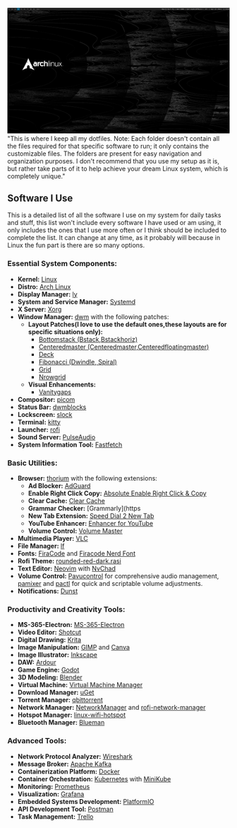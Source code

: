 ![Alt Text](homescreen.png)
"This is where I keep all my dotfiles. Note: Each folder doesn't contain all the files required for that specific software to run; it only contains the customizable files. The folders are present for easy navigation and organization purposes. I don't recommend that you use my setup as it is, but rather take parts of it to help achieve your dream Linux system, which is completely unique."

## Software I Use

This is a detailed list of all the software I use on my system for daily tasks and stuff, this list won't include every software I have used or am using, it only includes the ones that I use more often or I think should be included to complete the list. It can change at any time, as it probably will because in Linux the fun part is there are so many options.

### Essential System Components:

- **Kernel:** [Linux](https://github.com/torvalds/linux)
- **Distro:** [Arch Linux](https://archlinux.org/)
- **Display Manager:** [ly](https://github.com/fairyglade/ly)
- **System and Service Manager:** [Systemd](https://systemd.io/)
- **X Server:** [Xorg](https://www.x.org/wiki/)
- **Window Manager:** [dwm](https://dwm.suckless.org/) with the following patches:
  - **Layout Patches(I love to use the default ones,these layouts are for specific situations only):**
    - [Bottomstack (Bstack,Bstackhoriz)](https://dwm.suckless.org/patches/bottomstack/)
    - [Centeredmaster (Centeredmaster,Centeredfloatingmaster)](https://dwm.suckless.org/patches/centeredmaster/)
    - [Deck](https://dwm.suckless.org/patches/deck/)
    - [Fibonacci (Dwindle, Spiral)](https://dwm.suckless.org/patches/fibonacci/)
    - [Grid](https://dwm.suckless.org/patches/gridmode/)
    - [Nrowgrid](https://dwm.suckless.org/patches/nrowgrid/) 
  - **Visual Enhancements:**
    - [Vanitygaps](https://dwm.suckless.org/patches/vanitygaps/)
- **Compositor:** [picom](https://github.com/yshui/picom)
- **Status Bar:** [dwmblocks](https://github.com/torrinfail/dwmblocks)
- **Lockscreen:** [slock](https://tools.suckless.org/slock/)
- **Terminal:** [kitty](https://github.com/kovidgoyal/kitty)
- **Launcher:** [rofi](https://github.com/davatorium/rofi)
- **Sound Server:** [PulseAudio](https://www.freedesktop.org/wiki/Software/PulseAudio/)
- **System Information Tool:** [Fastfetch](https://github.com/fastfetch-cli/fastfetch)

### Basic Utilities:

- **Browser:** [thorium](https://github.com/Alex313031/thorium) with the following extensions:
  - **Ad Blocker:** [AdGuard](https://adguard.com/)
  - **Enable Right Click Copy:** [Absolute Enable Right Click & Copy](https://chromewebstore.google.com/detail/absolute-enable-right-cli/jdocbkpgdakpekjlhemmfcncgdjeiika)
  - **Clear Cache:** [Clear Cache](https://chrome.google.com/webstore/detail/clear-cache/cppjkneekbjaeellbfkmgnhonkkjfpdn)
  - **Grammar Checker:** [Grammarly](https
  - **New Tab Extension:** [Speed Dial 2 New Tab](https://speeddial2.com/)
  - **YouTube Enhancer:** [Enhancer for YouTube](https://chrome.google.com/webstore/detail/enhancer-for-youtube/ponfpcnoihfmfllpaingbgckeeldkhle)
  - **Volume Control:** [Volume Master](https://chrome.google.com/webstore/detail/volume-master/jghecgabfgfdldnmbfkhmffcabddioke)
- **Multimedia Player:** [VLC](https://www.videolan.org/vlc/)
- **File Manager:** [lf](https://github.com/gokcehan/lf)
- **Fonts:** [FiraCode](https://github.com/tonsky/FiraCode) and [Firacode Nerd Font](https://github.com/ryanoasis/nerd-fonts/tree/master/patched-fonts/FiraCode)
- **Rofi Theme:** [rounded-red-dark.rasi](https://github.com/newmanls/rofi-themes-collection)
- **Text Editor:** [Neovim](https://neovim.io/) with [NvChad](https://nvchad.com/)
- **Volume Control:** [Pavucontrol](https://freedesktop.org/software/pulseaudio/pavucontrol/) for comprehensive audio management, [pamixer](https://github.com/cdemoulins/pamixer) and [pactl](https://www.freedesktop.org/wiki/Software/PulseAudio/Documentation/Developer/Clients/Pactl/) for quick and scriptable volume adjustments.
- **Notifications:** [Dunst](https://github.com/dunst-project/dunst)

### Productivity and Creativity Tools:

- **MS-365-Electron:** [MS-365-Electron](https://github.com/agam778/MS-365-Electron)
- **Video Editor:** [Shotcut](https://shotcut.org/)
- **Digital Drawing:** [Krita](https://krita.org/en/)
- **Image Manipulation:** [GIMP](https://www.gimp.org/) and [Canva](https://www.canva.com/)
- **Image Illustrator:** [Inkscape](https://inkscape.org/)
- **DAW:** [Ardour](https://ardour.org/)
- **Game Engine:** [Godot](https://godotengine.org/)
- **3D Modeling:** [Blender](https://www.blender.org/)
- **Virtual Machine:** [Virtual Machine Manager](https://virt-manager.org/)
- **Download Manager:** [uGet](https://ugetdm.com/)
- **Torrent Manager:** [qbittorrent](https://www.qbittorrent.org/)
- **Network Manager:** [NetworkManager](https://networkmanager.dev/) and [rofi-network-manager](https://github.com/P3rf/rofi-network-manager)
- **Hotspot Manager:** [linux-wifi-hotspot](https://github.com/lakinduakash/linux-wifi-hotspot)
- **Bluetooth Manager:** [Blueman](https://github.com/blueman-project/blueman)

### Advanced Tools:

- **Network Protocol Analyzer:** [Wireshark](https://www.wireshark.org/)
- **Message Broker:** [Apache Kafka](https://kafka.apache.org/)
- **Containerization Platform:** [Docker](https://www.docker.com/)
- **Container Orchestration:** [Kubernetes](https://kubernetes.io/) with [MiniKube](https://minikube.sigs.k8s.io/docs/)
- **Monitoring:** [Prometheus](https://prometheus.io/)
- **Visualization:** [Grafana](https://grafana.com/)
- **Embedded Systems Development:** [PlatformIO](https://platformio.org/)
- **API Development Tool:** [Postman](https://www.postman.com/)
- **Task Management:** [Trello](https://trello.com/)
